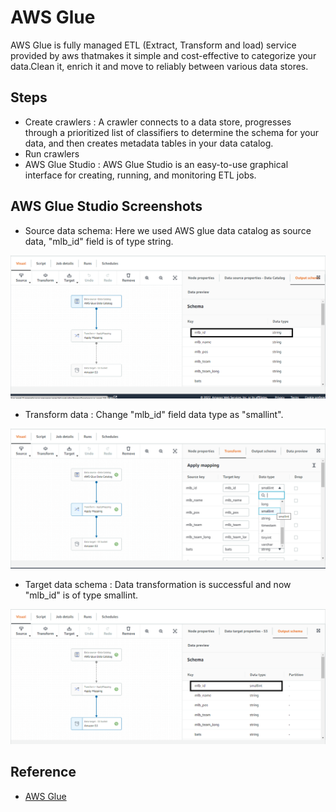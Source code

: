 # AWS Glue 
AWS Glue is fully managed ETL (Extract, Transform and load) service provided by aws thatmakes it simple and cost-effective to categorize your data.Clean it, enrich it and move to reliably between various data stores.

## Steps
- Create crawlers : A crawler connects to a data store, progresses through a prioritized list of classifiers to determine the schema for your data, and then creates metadata tables in your data catalog.
- Run crawlers
- AWS Glue Studio : AWS Glue Studio is an easy-to-use graphical interface for creating, running, and monitoring ETL jobs.

## AWS Glue Studio Screenshots

- Source data schema: Here we used AWS glue data catalog as source data, "mlb_id" field is of type string.

![Logo](https://github.com/Kajal-ghadage2000/AWS-Training/blob/main/AWS-Glue/source%20data%20schema.png)


- Transform data : Change "mlb_id" field data type as "smallint".

![Logo](https://github.com/Kajal-ghadage2000/AWS-Training/blob/main/AWS-Glue/transform%20data.png)


- Target data schema : Data transformation is successful and now "mlb_id" is of type smallint.

![Logo](https://github.com/Kajal-ghadage2000/AWS-Training/blob/main/AWS-Glue/target%20data%20schema.png)



## Reference 
- [AWS Glue](https://catalog.us-east-1.prod.workshops.aws/workshops/976050cc-0606-4b23-b49f-ca7b8ac4b153/en-US/600/610-glue-data-validation-etl)
